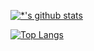 

[![*'s github stats](https://github-readme-stats.vercel.app/api?username=1AfterWon&show_icons=true&theme=highcontrast)](https://github.com/1AfterWon)


[![Top Langs](https://github-readme-stats.vercel.app/api/top-langs/?username=1AfterWon)](https://github.com/1AfterWon/github-readme-stats)


<!-- 
![header](https://capsule-render.vercel.app/api?type=rounded&color=auto&height=300&section=header&text=깃허브%20특강&fontSize=90)
![C](https://img.shields.io/badge/-C-123456?style=flat-square&logo=C&logoColor=black)
![자바](https://img.shields.io/badge/-자바-007396?style=flat&logo=Java&logoColor=ffffff)
![Spring](https://img.shields.io/badge/-Spring-6DB33F?style=for-the-badge&logo=Spring&logoColor=white)
![TypeScript](https://img.shields.io/badge/-TypeScript-3178C6?style=flat-square&logo=TypeScript&logoColor=white)
![Serverless](https://img.shields.io/badge/-Serverless-FD5750?style=flat-square&logo=Serverless&logoColor=magenta)
![MariaDB](https://img.shields.io/badge/-MariaDB-1F305F?style=flat-square&logo=mariadb&logoColor=white)


Sry. Fixing :( 
--!>
